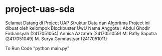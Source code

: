# project-uas-sda
Selamat Datang di Project UAP Struktur Data dan Algoritma
Project ini dibuat oleh kelompok Blockbuster UwU
Nama Anggota :
Abdul Ghodir Firdiansyah (2417051054)
Annisa Azzahra (2417051059)
M. Rafly Saputra (2417051049)
M. Surya Gymnastyar (2417051011)

To Run Code "python main.py"